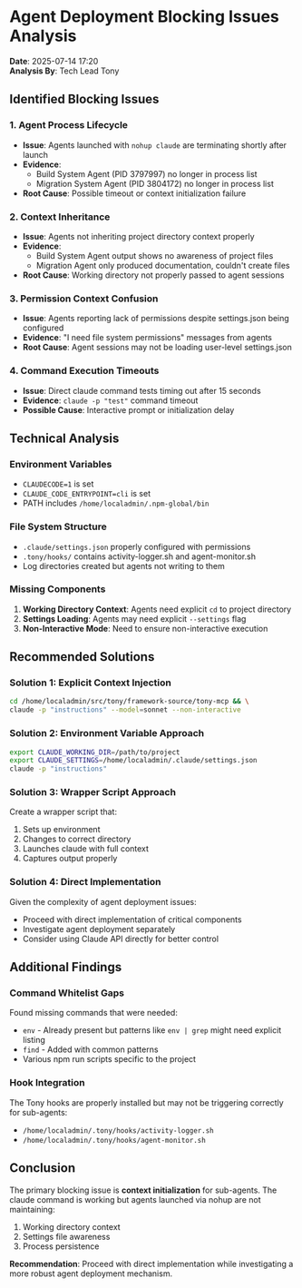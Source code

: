 # Agent Deployment Blocking Issues Analysis

**Date**: 2025-07-14 17:20  
**Analysis By**: Tech Lead Tony  

## Identified Blocking Issues

### 1. **Agent Process Lifecycle**
- **Issue**: Agents launched with `nohup claude` are terminating shortly after launch
- **Evidence**: 
  - Build System Agent (PID 3797997) no longer in process list
  - Migration System Agent (PID 3804172) no longer in process list
- **Root Cause**: Possible timeout or context initialization failure

### 2. **Context Inheritance**
- **Issue**: Agents not inheriting project directory context properly
- **Evidence**: 
  - Build System Agent output shows no awareness of project files
  - Migration Agent only produced documentation, couldn't create files
- **Root Cause**: Working directory not properly passed to agent sessions

### 3. **Permission Context Confusion**
- **Issue**: Agents reporting lack of permissions despite settings.json being configured
- **Evidence**: "I need file system permissions" messages from agents
- **Root Cause**: Agent sessions may not be loading user-level settings.json

### 4. **Command Execution Timeouts**
- **Issue**: Direct claude command tests timing out after 15 seconds
- **Evidence**: `claude -p "test"` command timeout
- **Possible Cause**: Interactive prompt or initialization delay

## Technical Analysis

### Environment Variables
- `CLAUDECODE=1` is set
- `CLAUDE_CODE_ENTRYPOINT=cli` is set
- PATH includes `/home/localadmin/.npm-global/bin`

### File System Structure
- `.claude/settings.json` properly configured with permissions
- `.tony/hooks/` contains activity-logger.sh and agent-monitor.sh
- Log directories created but agents not writing to them

### Missing Components
1. **Working Directory Context**: Agents need explicit `cd` to project directory
2. **Settings Loading**: Agents may need explicit `--settings` flag
3. **Non-Interactive Mode**: Need to ensure non-interactive execution

## Recommended Solutions

### Solution 1: Explicit Context Injection
```bash
cd /home/localadmin/src/tony/framework-source/tony-mcp && \
claude -p "instructions" --model=sonnet --non-interactive
```

### Solution 2: Environment Variable Approach
```bash
export CLAUDE_WORKING_DIR=/path/to/project
export CLAUDE_SETTINGS=/home/localadmin/.claude/settings.json
claude -p "instructions"
```

### Solution 3: Wrapper Script Approach
Create a wrapper script that:
1. Sets up environment
2. Changes to correct directory
3. Launches claude with full context
4. Captures output properly

### Solution 4: Direct Implementation
Given the complexity of agent deployment issues:
- Proceed with direct implementation of critical components
- Investigate agent deployment separately
- Consider using Claude API directly for better control

## Additional Findings

### Command Whitelist Gaps
Found missing commands that were needed:
- `env` - Already present but patterns like `env | grep` might need explicit listing
- `find` - Added with common patterns
- Various npm run scripts specific to the project

### Hook Integration
The Tony hooks are properly installed but may not be triggering correctly for sub-agents:
- `/home/localadmin/.tony/hooks/activity-logger.sh`
- `/home/localadmin/.tony/hooks/agent-monitor.sh`

## Conclusion

The primary blocking issue is **context initialization** for sub-agents. The claude command is working but agents launched via nohup are not maintaining:
1. Working directory context
2. Settings file awareness
3. Process persistence

**Recommendation**: Proceed with direct implementation while investigating a more robust agent deployment mechanism.